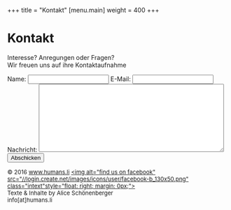 +++
title = "Kontakt"
[menu.main]
weight = 400
+++

<h1>Kontakt</h1>

Interesse? Anregungen oder Fragen? </br>
Wir freuen uns auf ihre Kontaktaufnahme

<p>
<form action="//formspree.io/info@humans.li" method="POST">
	<label for="name">Name:</label>
    <input type="text" name="name">
	<label for="email">E-Mail:</label>
    <input type="email" name="_replyto">
	<label for="content">Nachricht:</label>
	<textarea name="content" rows="10" cols="50"></textarea>
    <input type="submit" value="Abschicken">
	<input type="hidden" name="_next" value="http://humans.li/message-sent" />
</form></p>

<FONT SIZE="2">© 2016 www.humans.li <a target="_blank" title="find us on Facebook" href="http://www.facebook.com/humans.theater"> <img alt="find us on facebook" src="//login.create.net/images/icons/user/facebook-b_130x50.png" class="intext"style="float: right; margin: 0px;"></a>
</br>Texte & Inhalte by Alice Schönenberger </br>
info[at]humans.li
<br/>


